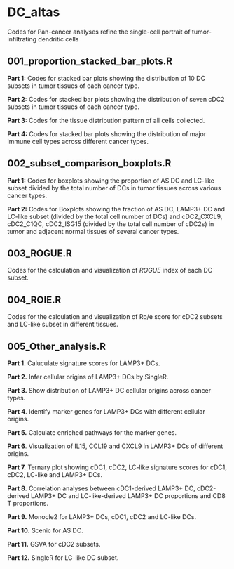 # DC_altas
Codes for Pan-cancer analyses refine the single-cell portrait of tumor-infiltrating dendritic cells
## 001_proportion_stacked_bar_plots.R
**Part 1:** Codes for stacked bar plots showing the distribution of 10 DC subsets in tumor tissues of each cancer type.

**Part 2:** Codes for stacked bar plots showing the distribution of seven cDC2 subsets in tumor tissues of each cancer type.

**Part 3:** Codes for the tissue distribution pattern of all cells collected.

**Part 4:** Codes for stacked bar plots showing the distribution of major immune cell types across different cancer types.
## 002_subset_comparison_boxplots.R
**Part 1:** Codes for boxplots showing the proportion of AS DC and LC-like subset divided by the total number of DCs in tumor tissues across various cancer types.

**Part 2:** Codes for Boxplots showing the fraction of AS DC, LAMP3+ DC and LC-like subset (divided by the total cell number of DCs) and cDC2_CXCL9, cDC2_C1QC, cDC2_ISG15 (divided by the total cell number of cDC2s) in tumor and adjacent normal tissues of several cancer types.
## 003_ROGUE.R
Codes for the calculation and visualization of *ROGUE* index of each DC subset.

## 004_ROIE.R
Codes for the calculation and visualization of Ro/e score for cDC2 subsets and LC-like subset in different tissues.

## 005_Other_analysis.R
**Part 1.** Caluculate signature scores for LAMP3+ DCs.

**Part 2.** Infer cellular origins of LAMP3+ DCs by SingleR.

**Part 3.** Show distribution of LAMP3+ DC cellular origins across cancer types.

**Part 4**. Identify marker genes for LAMP3+ DCs with different cellular origins.

**Part 5.** Calculate enriched pathways for the marker genes.

**Part 6**. Visualization of IL15, CCL19 and CXCL9 in LAMP3+ DCs of different origins.

**Part 7.** Ternary plot showing cDC1, cDC2, LC-like signature scores for cDC1, cDC2, LC-like and LAMP3+ DCs.

**Part 8.** Correlation analyses between cDC1-derived LAMP3+ DC, cDC2-derived LAMP3+ DC and LC-like-derived LAMP3+ DC proportions and CD8 T proportions.

**Part 9.** Monocle2 for LAMP3+ DCs, cDC1, cDC2 and LC-like DCs.

**Part 10.** Scenic for AS DC.

**Part 11.** GSVA for cDC2 subsets.

**Part 12.** SingleR for LC-like DC subset.

